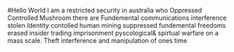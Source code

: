 #Hello World
I am a
restricted 
security
in australia
who
Oppressed 
Controlled 
Mushroom
there are Fundemental communications interference
stolen Identity
contolled
human mining
suppressed
fundemental freedoms erased
insider trading 
imprisonment
pyscological& spirtual warfare on a mass scale.
Theft
interference and manipulation of ones time


